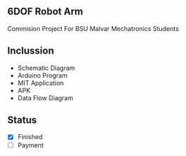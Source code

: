 6DOF Robot Arm
-------------------------
Commision Project For BSU Malvar Mechatronics Students

Inclussion
-------------------------
- Schematic Diagram
- Arduino Program
- MIT Application
- APK
- Data Flow Diagram

Status
 ----------------------
- [x]  Finished
- [ ]  Payment
